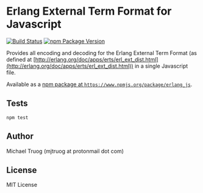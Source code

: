 Erlang External Term Format for Javascript
==========================================

[![Build Status](https://app.travis-ci.com/okeuday/erlang_js.svg?branch=master)](https://app.travis-ci.com/okeuday/erlang_js)
[![npm Package Version](https://img.shields.io/npm/v/erlang_js.svg?maxAge=2592000)](https://www.npmjs.com/package/erlang_js)

Provides all encoding and decoding for the Erlang External Term Format
(as defined at [http://erlang.org/doc/apps/erts/erl_ext_dist.html](http://erlang.org/doc/apps/erts/erl_ext_dist.html))
in a single Javascript file.

Available as a [npm package at `https://www.npmjs.org/package/erlang_js`](https://www.npmjs.org/package/erlang_js).

Tests
-----

    npm test

Author
------

Michael Truog (mjtruog at protonmail dot com)

License
-------

MIT License

